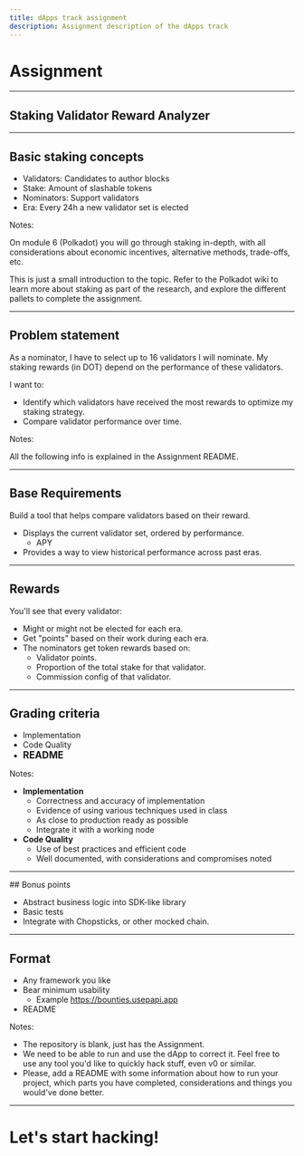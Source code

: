 ```yaml
---
title: dApps track assignment
description: Assignment description of the dApps track
---
```


# Assignment

---

## Staking Validator Reward Analyzer

---

## Basic staking concepts

- Validators: Candidates to author blocks <!-- .element: class="fragment" -->
- Stake: Amount of slashable tokens <!-- .element: class="fragment" -->
- Nominators: Support validators <!-- .element: class="fragment" -->
- Era: Every 24h a new validator set is elected <!-- .element: class="fragment" -->

Notes:

On module 6 (Polkadot) you will go through staking in-depth, with all considerations about economic incentives, alternative methods, trade-offs, etc.

This is just a small introduction to the topic. Refer to the Polkadot wiki to learn more about staking as part of the research, and explore the different pallets to complete the assignment.

---

## Problem statement

As a nominator, I have to select up to 16 validators I will nominate. My staking rewards (in DOT) depend on the performance of these validators.

<div class="fragment">

I want to:

- Identify which validators have received the most rewards to optimize my staking strategy.
- Compare validator performance over time.
</div>

Notes:

All the following info is explained in the Assignment README.

---

## Base Requirements

Build a tool that helps compare validators based on their reward.

- Displays the current validator set, ordered by performance. <!-- .element: class="fragment" -->
  - APY <!-- .element: class="fragment" -->
- Provides a way to view historical performance across past eras. <!-- .element: class="fragment" -->

---

## Rewards

You'll see that every validator:

- Might or might not be elected for each era. <!-- .element: class="fragment" -->
- Get "points" based on their work during each era. <!-- .element: class="fragment" -->
- The nominators get token rewards based on: <!-- .element: class="fragment" -->
  - Validator points. <!-- .element: class="fragment" -->
  - Proportion of the total stake for that validator. <!-- .element: class="fragment" -->
  - Commission config of that validator. <!-- .element: class="fragment" -->

---

## Grading criteria

<ul>
<li class="fragment">Implementation</li>
<li class="fragment">Code Quality</li>
<li class="fragment"><span style="font-size: 1.2em; font-weight: bold">README</span></li>
</ul>

Notes:

- **Implementation**
  - Correctness and accuracy of implementation
  - Evidence of using various techniques used in class
  - As close to production ready as possible
  - Integrate it with a working node
- **Code Quality**
  - Use of best practices and efficient code
  - Well documented, with considerations and compromises noted

---

## Bonus points

- Abstract business logic into SDK-like library
- Basic tests
- Integrate with Chopsticks, or other mocked chain.

---

## Format

- Any framework you like <!-- .element: class="fragment" -->
- Bear minimum usability <!-- .element: class="fragment" -->
  - Example https://bounties.usepapi.app
- README <!-- .element: class="fragment" -->

Notes:

- The repository is blank, just has the Assignment.
- We need to be able to run and use the dApp to correct it. Feel free to use any tool you'd like to quickly hack stuff, even v0 or similar.
- Please, add a README with some information about how to run your project, which parts you have completed, considerations and things you would've done better.

---

# Let's start hacking!
